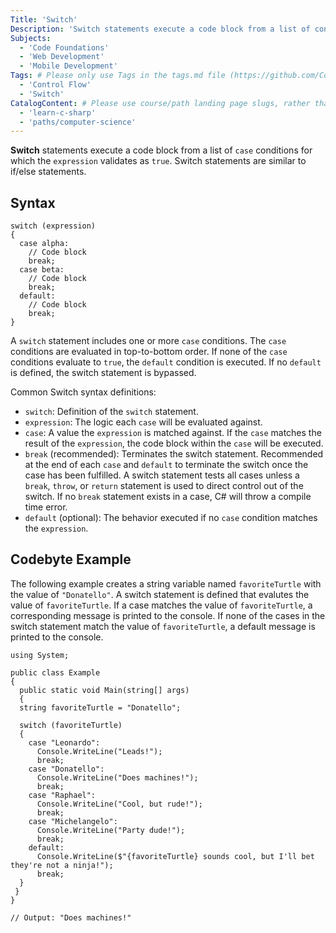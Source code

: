 ```yaml
---
Title: 'Switch'
Description: 'Switch statements execute a code block from a list of conditions if a condition is true.'
Subjects:
  - 'Code Foundations'
  - 'Web Development'
  - 'Mobile Development'
Tags: # Please only use Tags in the tags.md file (https://github.com/Codecademy/docs/blob/main/documentation/tags.md). If that list feels insufficient, feel free to create a new Tag and add it to tags.md in your PR!
  - 'Control Flow'
  - 'Switch'
CatalogContent: # Please use course/path landing page slugs, rather than linking to individual content items. If listing multiple items, please put the most relevant one first
  - 'learn-c-sharp'
  - 'paths/computer-science'
---
```


**Switch** statements execute a code block from a list of `case` conditions for which the `expression` validates as `true`. Switch statements are similar to if/else statements.

## Syntax

```pseudo
switch (expression) 
{
  case alpha:
    // Code block
    break;
  case beta:
    // Code block
    break;
  default:
    // Code block
    break;
}
```

A `switch` statement includes one or more `case` conditions. The `case` conditions are evaluated in top-to-bottom order. If none of the `case` conditions evaluate to `true`, the `default` condition is executed. If no `default` is defined, the switch statement is bypassed.

Common Switch syntax definitions:

- `switch`: Definition of the `switch` statement.
- `expression`: The logic each `case` will be evaluated against.
- `case`: A value the `expression` is matched against. If the `case` matches the result of the `expression`, the code block within the `case` will be executed.
- `break` (recommended): Terminates the switch statement. Recommended at the end of each `case` and `default` to terminate the switch once the case has been fulfilled. A switch statement tests all cases unless a `break`, `throw`, or `return` statement is used to direct control out of the switch. If no `break` statement exists in a case, C# will throw a compile time error.
- `default` (optional): The behavior executed if no `case` condition matches the `expression`.

## Codebyte Example

The following example creates a string variable named `favoriteTurtle` with the value of `"Donatello"`. A switch statement is defined that evalutes the value of `favoriteTurtle`. If a case matches the value of `favoriteTurtle`, a corresponding message is printed to the console. If none of the cases in the switch statement match the value of `favoriteTurtle`, a default message is printed to the console.

```codebyte/csharp
using System;

public class Example
{
  public static void Main(string[] args)
  {
  string favoriteTurtle = "Donatello";

  switch (favoriteTurtle) 
  {
    case "Leonardo":
      Console.WriteLine("Leads!");
      break;
    case "Donatello":
      Console.WriteLine("Does machines!");
      break;
    case "Raphael":
      Console.WriteLine("Cool, but rude!");
      break;
    case "Michelangelo":
      Console.WriteLine("Party dude!");
      break;
    default:
      Console.WriteLine($"{favoriteTurtle} sounds cool, but I'll bet they're not a ninja!");
      break;
  }
 }
}

// Output: "Does machines!"
```
